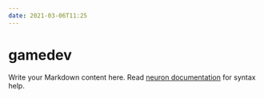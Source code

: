 ```yaml
---
date: 2021-03-06T11:25
---
```


# gamedev

Write your Markdown content here. Read [neuron documentation](https://neuron.zettel.page/2011404.html) for syntax help.

